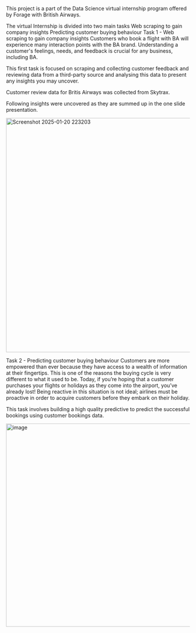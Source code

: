 This project is a part of the Data Science virtual internship program offered by Forage with British Airways.

The virtual Internship is divided into two main tasks
Web scraping to gain company insights
Predicting customer buying behaviour
Task 1 - Web scraping to gain company insights
Customers who book a flight with BA will experience many interaction points with the BA brand. Understanding a customer's feelings, needs, and feedback is crucial for any business, including BA.

This first task is focused on scraping and collecting customer feedback and reviewing data from a third-party source and analysing this data to present any insights you may uncover.

Customer review data for Britis Airways was collected from Skytrax.

Following insights were uncovered as they are summed up in the one slide presentation.

<img width="640" alt="Screenshot 2025-01-20 223203" src="https://github.com/user-attachments/assets/ededb6ac-ca7a-4e04-b63b-66b3f0b95fba" />




Task 2 - Predicting customer buying behaviour
Customers are more empowered than ever because they have access to a wealth of information at their fingertips. This is one of the reasons the buying cycle is very different to what it used to be. Today, if you’re hoping that a customer purchases your flights or holidays as they come into the airport, you’ve already lost! Being reactive in this situation is not ideal; airlines must be proactive in order to acquire customers before they embark on their holiday.

This task involves building a high quality predictive to predict the successful bookings using customer bookings data.

<img width="555" alt="image" src="https://github.com/user-attachments/assets/a148c8c7-604d-4693-b20a-5ddf57d303da" />
